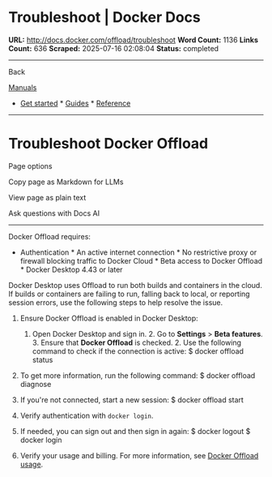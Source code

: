 # Troubleshoot | Docker Docs

**URL:** http://docs.docker.com/offload/troubleshoot
**Word Count:** 1136
**Links Count:** 636
**Scraped:** 2025-07-16 02:08:04
**Status:** completed

---

Back

[Manuals](https://docs.docker.com/manuals/)

  * [Get started](http://docs.docker.com/get-started/)   * [Guides](http://docs.docker.com/guides/)   * [Reference](http://docs.docker.com/reference/)

* * *

# Troubleshoot Docker Offload

Page options

Copy page as Markdown for LLMs

View page as plain text

Ask questions with Docs AI

* * *

Docker Offload requires:

  * Authentication   * An active internet connection   * No restrictive proxy or firewall blocking traffic to Docker Cloud   * Beta access to Docker Offload   * Docker Desktop 4.43 or later

Docker Desktop uses Offload to run both builds and containers in the cloud. If builds or containers are failing to run, falling back to local, or reporting session errors, use the following steps to help resolve the issue.

  1. Ensure Docker Offload is enabled in Docker Desktop:

     1. Open Docker Desktop and sign in.      2. Go to **Settings** > **Beta features**.      3. Ensure that **Docker Offload** is checked.   2. Use the following command to check if the connection is active:                    $ docker offload status          

  3. To get more information, run the following command:                    $ docker offload diagnose          

  4. If you're not connected, start a new session:                    $ docker offload start          

  5. Verify authentication with `docker login`.

  6. If needed, you can sign out and then sign in again:                    $ docker logout          $ docker login          

  7. Verify your usage and billing. For more information, see [Docker Offload usage](http://docs.docker.com/offload/usage/).
